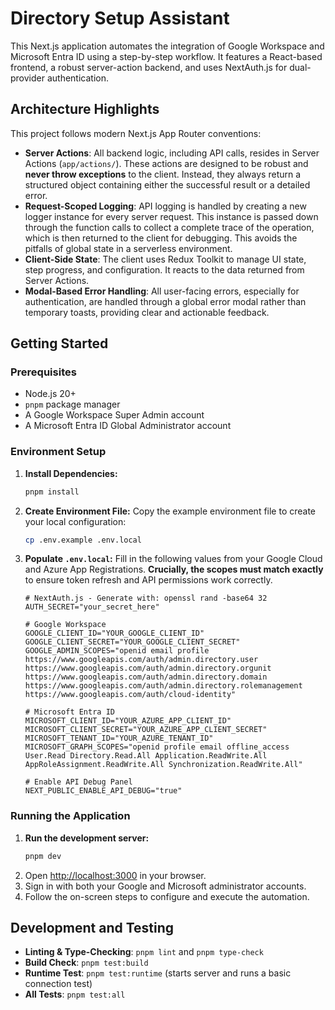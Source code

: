 # Directory Setup Assistant

This Next.js application automates the integration of Google Workspace and Microsoft Entra ID using a step-by-step workflow. It features a React-based frontend, a robust server-action backend, and uses NextAuth.js for dual-provider authentication.

## Architecture Highlights

This project follows modern Next.js App Router conventions:

-   **Server Actions**: All backend logic, including API calls, resides in Server Actions (`app/actions/`). These actions are designed to be robust and **never throw exceptions** to the client. Instead, they always return a structured object containing either the successful result or a detailed error.
-   **Request-Scoped Logging**: API logging is handled by creating a new logger instance for every server request. This instance is passed down through the function calls to collect a complete trace of the operation, which is then returned to the client for debugging. This avoids the pitfalls of global state in a serverless environment.
-   **Client-Side State**: The client uses Redux Toolkit to manage UI state, step progress, and configuration. It reacts to the data returned from Server Actions.
-   **Modal-Based Error Handling**: All user-facing errors, especially for authentication, are handled through a global error modal rather than temporary toasts, providing clear and actionable feedback.

## Getting Started

### Prerequisites

-   Node.js 20+
-   `pnpm` package manager
-   A Google Workspace Super Admin account
-   A Microsoft Entra ID Global Administrator account

### Environment Setup

1.  **Install Dependencies:**
    ```bash
    pnpm install
    ```

2.  **Create Environment File:**
    Copy the example environment file to create your local configuration:
    ```bash
    cp .env.example .env.local
    ```

3.  **Populate `.env.local`:**
    Fill in the following values from your Google Cloud and Azure App Registrations. **Crucially, the scopes must match exactly** to ensure token refresh and API permissions work correctly.

    ```env
    # NextAuth.js - Generate with: openssl rand -base64 32
    AUTH_SECRET="your_secret_here"

    # Google Workspace
    GOOGLE_CLIENT_ID="YOUR_GOOGLE_CLIENT_ID"
    GOOGLE_CLIENT_SECRET="YOUR_GOOGLE_CLIENT_SECRET"
    GOOGLE_ADMIN_SCOPES="openid email profile https://www.googleapis.com/auth/admin.directory.user https://www.googleapis.com/auth/admin.directory.orgunit https://www.googleapis.com/auth/admin.directory.domain https://www.googleapis.com/auth/admin.directory.rolemanagement https://www.googleapis.com/auth/cloud-identity"

    # Microsoft Entra ID
    MICROSOFT_CLIENT_ID="YOUR_AZURE_APP_CLIENT_ID"
    MICROSOFT_CLIENT_SECRET="YOUR_AZURE_APP_CLIENT_SECRET"
    MICROSOFT_TENANT_ID="YOUR_AZURE_TENANT_ID"
    MICROSOFT_GRAPH_SCOPES="openid profile email offline_access User.Read Directory.Read.All Application.ReadWrite.All AppRoleAssignment.ReadWrite.All Synchronization.ReadWrite.All"
    
    # Enable API Debug Panel
    NEXT_PUBLIC_ENABLE_API_DEBUG="true"
    ```

### Running the Application

1.  **Run the development server:**
    ```bash
    pnpm dev
    ```
2.  Open [http://localhost:3000](http://localhost:3000) in your browser.
3.  Sign in with both your Google and Microsoft administrator accounts.
4.  Follow the on-screen steps to configure and execute the automation.

## Development and Testing

-   **Linting & Type-Checking**: `pnpm lint` and `pnpm type-check`
-   **Build Check**: `pnpm test:build`
-   **Runtime Test**: `pnpm test:runtime` (starts server and runs a basic connection test)
-   **All Tests**: `pnpm test:all`
